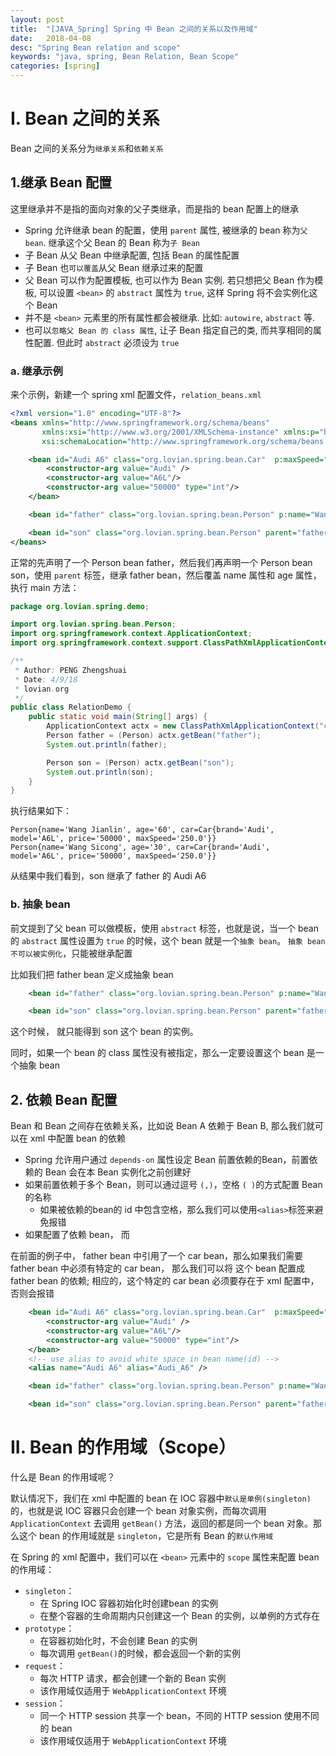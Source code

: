 ```yaml
---
layout: post
title:  "[JAVA_Spring] Spring 中 Bean 之间的关系以及作用域"
date:   2018-04-08
desc: "Spring Bean relation and scope"
keywords: "java, spring, Bean Relation, Bean Scope"
categories: [spring]
---
```


# I. Bean 之间的关系

Bean 之间的关系分为```继承关系```和```依赖关系```

## 1.继承 Bean 配置
这里继承并不是指的面向对象的父子类继承，而是指的 bean 配置上的继承

-   Spring 允许继承 bean 的配置，使用 ```parent``` 属性, 被继承的 bean 称为```父 bean```. 继承这个父 Bean 的 Bean 称为```子 Bean```
-   子 Bean 从父 Bean 中继承配置, 包括 Bean 的属性配置
-   子 Bean 也```可以覆盖```从父 Bean 继承过来的配置
-   父 Bean 可以作为配置模板, 也可以作为 Bean 实例. 若只想把父 Bean 作为模板, 可以设置 ```<bean>``` 的 ```abstract``` 属性为 ```true```, 这样 Spring 将不会实例化这个 Bean
-   并不是 ```<bean>``` 元素里的所有属性都会被继承. 比如: ```autowire```, ```abstract``` 等.
-   也可以```忽略父 Bean 的 class 属性```, 让子 Bean 指定自己的类, 而共享相同的属性配置. 但此时 ```abstract``` 必须设为 ```true```

### a. 继承示例

来个示例，新建一个 spring xml 配置文件，```relation_beans.xml```

```xml
<?xml version="1.0" encoding="UTF-8"?>
<beans xmlns="http://www.springframework.org/schema/beans"
       xmlns:xsi="http://www.w3.org/2001/XMLSchema-instance" xmlns:p="http://www.springframework.org/schema/p"
       xsi:schemaLocation="http://www.springframework.org/schema/beans http://www.springframework.org/schema/beans/spring-beans.xsd">

    <bean id="Audi A6" class="org.lovian.spring.bean.Car"  p:maxSpeed="250" >
        <constructor-arg value="Audi" />
        <constructor-arg value="A6L"/>
        <constructor-arg value="50000" type="int"/>
    </bean>

    <bean id="father" class="org.lovian.spring.bean.Person" p:name="Wang Jianlin" p:age="60" p:car-ref="Audi A6"/>

    <bean id="son" class="org.lovian.spring.bean.Person" parent="father" p:name="Wang Sicong" p:age="30" />
</beans>
```

正常的先声明了一个 Person bean father，然后我们再声明一个 Person bean son，使用 ```parent``` 标签，继承 father bean，然后覆盖 name 属性和 age 属性，执行 main 方法：

```java
package org.lovian.spring.demo;

import org.lovian.spring.bean.Person;
import org.springframework.context.ApplicationContext;
import org.springframework.context.support.ClassPathXmlApplicationContext;

/**
 * Author: PENG Zhengshuai
 * Date: 4/9/18
 * lovian.org
 */
public class RelationDemo {
    public static void main(String[] args) {
        ApplicationContext actx = new ClassPathXmlApplicationContext("config/relation_beans.xml");
        Person father = (Person) actx.getBean("father");
        System.out.println(father);

        Person son = (Person) actx.getBean("son");
        System.out.println(son);
    }
}
```

执行结果如下：

```
Person{name='Wang Jianlin', age='60', car=Car{brand='Audi', model='A6L', price='50000', maxSpeed='250.0'}}
Person{name='Wang Sicong', age='30', car=Car{brand='Audi', model='A6L', price='50000', maxSpeed='250.0'}}
```

从结果中我们看到，son 继承了 father 的 Audi A6

### b. 抽象 bean

前文提到了父 bean 可以做模板，使用 ```abstract``` 标签，也就是说，当一个 bean 的 ```abstract``` 属性设置为 ```true``` 的时候，这个 bean 就是一个```抽象 bean```。 ```抽象 bean 不可以被实例化```，只能被继承配置

比如我们把 father bean 定义成抽象 bean

```xml
    <bean id="father" class="org.lovian.spring.bean.Person" p:name="Wang Jianlin" p:age="60" p:car-ref="Audi A6" abstract="true"/>

    <bean id="son" class="org.lovian.spring.bean.Person" parent="father" p:name="Wang Sicong" p:age="30" />
```

这个时候， 就只能得到 son 这个 bean 的实例。

同时，如果一个 bean 的 class 属性没有被指定，那么一定要设置这个 bean 是一个抽象 bean


## 2. 依赖 Bean 配置

Bean 和 Bean 之间存在依赖关系，比如说 Bean A 依赖于 Bean B, 那么我们就可以在 xml 中配置 bean 的依赖

-   Spring 允许用户通过 ```depends-on``` 属性设定 Bean 前置依赖的Bean，前置依赖的 Bean 会在本 Bean 实例化之前创建好
-   如果前置依赖于多个 Bean，则可以通过逗号 ```(,)```，空格 ```( )```的方式配置 Bean 的名称
    -   如果被依赖的bean的 id 中包含空格，那么我们可以使用```<alias>```标签来避免报错
-   如果配置了依赖 bean， 而

在前面的例子中， father bean 中引用了一个 car bean，那么如果我们需要 father bean 中必须有特定的 car bean， 那么我们可以将 这个 bean 配置成 father bean 的依赖; 相应的，这个特定的 car bean 必须要存在于 xml 配置中，否则会报错

```xml
    <bean id="Audi A6" class="org.lovian.spring.bean.Car"  p:maxSpeed="250" >
        <constructor-arg value="Audi" />
        <constructor-arg value="A6L"/>
        <constructor-arg value="50000" type="int"/>
    </bean>
    <!-- use alias to avoid white space in bean name(id) -->
    <alias name="Audi A6" alias="Audi_A6" />

    <bean id="father" class="org.lovian.spring.bean.Person" p:name="Wang Jianlin" p:age="60" p:car-ref="Audi A6" depends-on="Audi_A6"/>

    <bean id="son" class="org.lovian.spring.bean.Person" parent="father" p:name="Wang Sicong" p:age="30" />
```


# II. Bean 的作用域（Scope）

什么是 Bean 的作用域呢？

默认情况下，我们在 xml 中配置的 bean 在 IOC 容器中```默认是单例(singleton)```的，也就是说 IOC 容器只会创建一个 bean 对象实例，而每次调用 ```ApplicationContext``` 去调用 ```getBean()``` 方法，返回的都是同一个 bean 对象。那么这个 bean 的作用域就是 ```singleton```，它是所有 Bean 的```默认作用域```

在 Spring 的 xml 配置中，我们可以在 ```<bean>``` 元素中的 ```scope``` 属性来配置 bean 的作用域：

-   ```singleton```： 
    -   在 Spring IOC 容器初始化时创建bean 的实例
    -   在整个容器的生命周期内只创建这一个 Bean 的实例，以单例的方式存在
-   ```prototype```： 
    -   在容器初始化时，不会创建 Bean 的实例
    -   每次调用 ```getBean()```的时候，都会返回一个新的实例
-   ```request```： 
    -   每次 HTTP 请求，都会创建一个新的 Bean 实例
    -   该作用域仅适用于 ```WebApplicationContext``` 环境
-   ```session```：
    -   同一个 HTTP session 共享一个 bean，不同的 HTTP session 使用不同的 bean
    -   该作用域仅适用于 ```WebApplicationContext``` 环境

